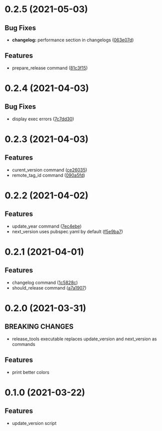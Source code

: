 # 0.2.5 (2021-05-03)

## Bug Fixes

- **changelog:** performance section in changelogs ([063e07d](commit/063e07d))

## Features

- prepare_release command ([81c3f15](commit/81c3f15))

# 0.2.4 (2021-04-03)

## Bug Fixes

- display exec errors ([7c7dd30](commit/7c7dd30))

# 0.2.3 (2021-04-03)

## Features

- curent_version command ([ce26035](commit/ce26035))
- remote_tag_id command ([090a5fd](commit/090a5fd))

# 0.2.2 (2021-04-02)

## Features

- update_year command ([7ec4ebe](commit/7ec4ebe))
- next_version uses pubspec.yaml by default ([f5e9ba7](commit/f5e9ba7))

# 0.2.1 (2021-04-01)

## Features

- changelog command ([1c5828c](commit/1c5828c))
- should_release command ([a7a1907](commit/a7a1907))

# 0.2.0 (2021-03-31)

## BREAKING CHANGES

- release_tools executable replaces update_version and next_version as commands

## Features

- print better colors

# 0.1.0 (2021-03-22)

## Features

- update_version script
